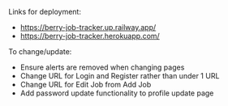 Links for deployment:

- https://berry-job-tracker.up.railway.app/
- https://berry-job-tracker.herokuapp.com/

To change/update:

- Ensure alerts are removed when changing pages
- Change URL for Login and Register rather than under 1 URL
- Change URL for Edit Job from Add Job
- Add password update functionality to profile update page
